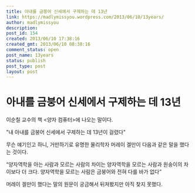 ```yaml
---
title: 아내를 금붕어 신세에서 구제하는 데 13년
link: https://madlymissyou.wordpress.com/2013/06/10/13years/
author: madlymissyou
description: 
post_id: 154
created: 2013/06/10 17:38:16
created_gmt: 2013/06/10 08:38:16
comment_status: open
post_name: 13years
status: publish
post_type: post
layout: post
---
```


# 아내를 금붕어 신세에서 구제하는 데 13년

이순칠 교수의 책 <양자 컴퓨터>에 나오는 말이다. 

"내 아내를 금붕어 신세에서 구제하는 데 13년이 걸렸다"

무슨 얘기인고 하니, 거만하기로 유명한 물리학자 머레이 겔만이 다음과 같은 말을 했다는 것이다. 

“양자역학을 아는 사람과 모르는 사람의 차이는 양자역학을 모르는 사람과 원숭이의 차이보다 더 크다. 양자역학을 모르는 사람은 금붕어와 전혀 다를 바가 없다”

머레이 겔만이 했다는 말의 원문이 궁금해서 뒤져봤지만 아직 찾지 못했다.